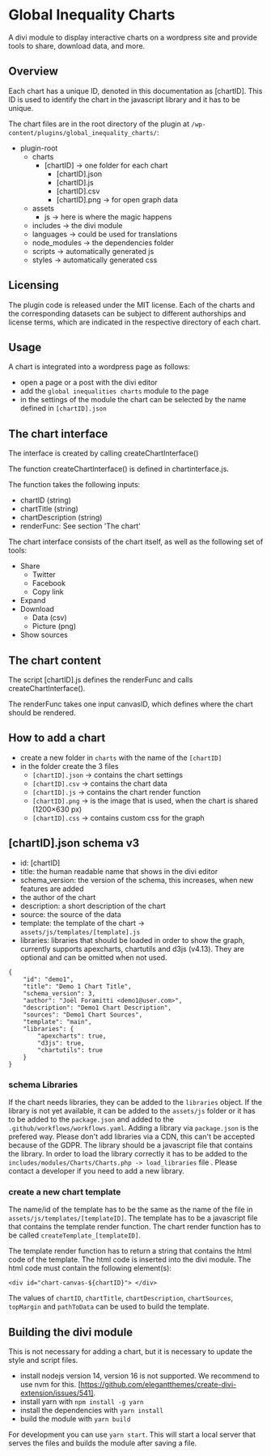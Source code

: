 # Global Inequality Charts 

A divi module to display interactive charts on a wordpress site and provide tools to share, download data, and more.

## Overview

Each chart has a unique ID, denoted in this documentation as [chartID]. This ID is used to identify the chart in the javascript library and it has to be unique.

The chart files are in the root directory of the plugin at `/wp-content/plugins/global_inequality_charts/`:

- plugin-root
    - charts
        - [chartID] -> one folder for each chart
            - [chartID].json
            - [chartID].js
            - [chartID].csv
            - [chartID].png -> for open graph data
    - assets
        - js -> here is where the magic happens
    - includes -> the divi module
    - languages -> could be used for translations
    - node_modules -> the dependencies folder
    - scripts -> automatically generated js
    - styles -> automatically generated css

## Licensing

The plugin code is released under the MIT license. Each of the charts and the corresponding datasets can be subject to different authorships and license terms, which are indicated in the respective directory of each chart. 

## Usage

A chart is integrated into a wordpress page as follows:

- open a page or a post with the divi editor
- add the `global inequalities charts` module to the page
- in the settings of the module the chart can be selected by the name defined in `[chartID].json`

## The chart interface

The interface is created by calling createChartInterface() 

The function createChartInterface() is defined in chartinterface.js.

The function takes the following inputs:

- chartID (string)
- chartTitle (string)
- chartDescription (string)
- renderFunc: See section 'The chart'

The chart interface consists of the chart itself, as well as the following set of tools:

- Share 
    - Twitter
    - Facebook
    - Copy link
- Expand
- Download
    - Data (csv)
    - Picture (png) 
- Show sources



## The chart content

The script [chartID].js defines the renderFunc and calls createChartInterface().

The renderFunc takes one input canvasID, which defines where the chart should be rendered.

## How to add a chart

- create a new folder in `charts` with the name of the `[chartID]`
- in the folder create the 3 files
   - `[chartID].json` -> contains the chart settings
   - `[chartID].csv` -> contains the chart data
   - `[chartID].js` -> contains the chart render function
   - `[chartID].png` -> is the image that is used, when the chart is shared (1200×630 px)
   - `[chartID].css` -> contains custom css for the graph



##  [chartID].json schema v3
- id: [chartID]
- title: the human readable name that shows in the divi editor
- schema_version: the version of the schema, this increases, when new features are added
- the author of the chart
- description: a short description of the chart
- source: the source of the data
- template: the template of the chart -> `assets/js/templates/[template].js`
- libraries: libraries that should be loaded in order to show the graph, currently supports apexcharts, chartutils and d3js (v4.13). They are optional and can be omitted when not used.


```
{
    "id": "demo1",
    "title": "Demo 1 Chart Title",
    "schema_version": 3,
    "author": "Joël Foramitti <demo1@user.com>",
    "description": "Demo1 Chart Description",
    "sources": "Demo1 Chart Sources",
    "template": "main",
    "libraries": {
        "apexcharts": true,
        "d3js": true,
        "chartutils": true
    }
}
```

### schema Libraries

If the chart needs libraries, they can be added to the `libraries` object. If the library is not yet available, it can be added to the `assets/js` folder or it has to be added to the `package.json` and added to the `.github/workflows/workflows.yaml`. Adding a library via `package.json` is the prefered way. Please don't add libraries via a CDN, this can't be accepted because of the GDPR. The library should be a javascript file that contains the library. In order to load the library correctly it has to be added to the `includes/modules/Charts/Charts.php -> load_libraries` file . Please contact a developer if you need to add a new library.

### create a new chart template

The name/id of the template has to be the same as the name of the file in `assets/js/templates/[templateID]`. The template has to be a javascript file that contains the template render function. The chart render function has to be called `createTemplate_[templateID]`. 

The template render function has to return a string that contains the html code of the template. The html code is inserted into the divi module. The html code must contain the following element(s):

```
<div id="chart-canvas-${chartID}"> </div>
```
The values of  `chartID`, `chartTitle`, `chartDescription`, `chartSources`, `topMargin` and `pathToData` can be used to build the template.

## Building the divi module 

This is not necessary for adding a chart, but it is necessary to update the style and script files.

- install nodejs version 14, version 16 is not supported. We recommend to use nvm for this.  [https://github.com/elegantthemes/create-divi-extension/issues/541].
- install yarn with `npm install -g yarn`
- install the dependencies with `yarn install`
- build the module with `yarn build`

For development you can use `yarn start`. This will start a local server that serves the files and builds the module after saving a file. 


